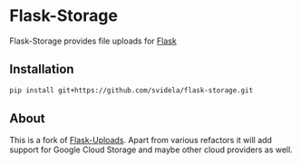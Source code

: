 # Flask-Storage

Flask-Storage provides file uploads for [Flask](https://palletsprojects.com/p/flask/)

## Installation

```sh
pip install git+https://github.com/svidela/flask-storage.git
```

## About

This is a fork of [Flask-Uploads](https://github.com/maxcountryman/flask-uploads). Apart from various refactors it will add support for Google Cloud Storage and maybe other cloud providers as well.
